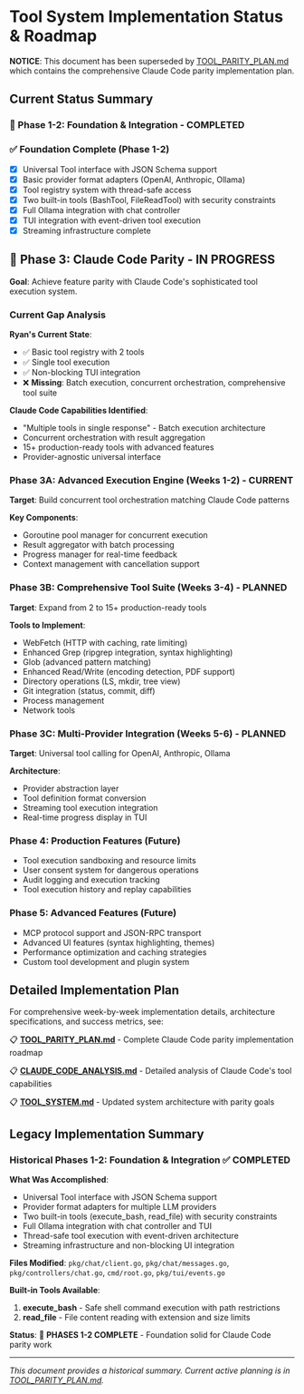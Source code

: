 # Tool System Implementation Status & Roadmap

**NOTICE**: This document has been superseded by [TOOL_PARITY_PLAN.md](TOOL_PARITY_PLAN.md) which contains the comprehensive Claude Code parity implementation plan.

## Current Status Summary

### 🎉 Phase 1-2: Foundation & Integration - COMPLETED

### ✅ Foundation Complete (Phase 1-2)
- [x] Universal Tool interface with JSON Schema support
- [x] Basic provider format adapters (OpenAI, Anthropic, Ollama)
- [x] Tool registry system with thread-safe access
- [x] Two built-in tools (BashTool, FileReadTool) with security constraints
- [x] Full Ollama integration with chat controller
- [x] TUI integration with event-driven tool execution
- [x] Streaming infrastructure complete

## 🚧 Phase 3: Claude Code Parity - IN PROGRESS

**Goal**: Achieve feature parity with Claude Code's sophisticated tool execution system.

### Current Gap Analysis
**Ryan's Current State**:
- ✅ Basic tool registry with 2 tools
- ✅ Single tool execution
- ✅ Non-blocking TUI integration
- ❌ **Missing**: Batch execution, concurrent orchestration, comprehensive tool suite

**Claude Code Capabilities Identified**:
- "Multiple tools in single response" - Batch execution architecture
- Concurrent orchestration with result aggregation
- 15+ production-ready tools with advanced features
- Provider-agnostic universal interface

### Phase 3A: Advanced Execution Engine (Weeks 1-2) - CURRENT
**Target**: Build concurrent tool orchestration matching Claude Code patterns

**Key Components**:
- Goroutine pool manager for concurrent execution
- Result aggregator with batch processing
- Progress manager for real-time feedback
- Context management with cancellation support

### Phase 3B: Comprehensive Tool Suite (Weeks 3-4) - PLANNED
**Target**: Expand from 2 to 15+ production-ready tools

**Tools to Implement**:
- WebFetch (HTTP with caching, rate limiting)
- Enhanced Grep (ripgrep integration, syntax highlighting)
- Glob (advanced pattern matching)
- Enhanced Read/Write (encoding detection, PDF support)
- Directory operations (LS, mkdir, tree view)
- Git integration (status, commit, diff)
- Process management
- Network tools

### Phase 3C: Multi-Provider Integration (Weeks 5-6) - PLANNED
**Target**: Universal tool calling for OpenAI, Anthropic, Ollama

**Architecture**:
- Provider abstraction layer
- Tool definition format conversion
- Streaming tool execution integration
- Real-time progress display in TUI

### Phase 4: Production Features (Future)
- Tool execution sandboxing and resource limits
- User consent system for dangerous operations  
- Audit logging and execution tracking
- Tool execution history and replay capabilities

### Phase 5: Advanced Features (Future)
- MCP protocol support and JSON-RPC transport
- Advanced UI features (syntax highlighting, themes)
- Performance optimization and caching strategies
- Custom tool development and plugin system

## Detailed Implementation Plan

For comprehensive week-by-week implementation details, architecture specifications, and success metrics, see:

📋 **[TOOL_PARITY_PLAN.md](TOOL_PARITY_PLAN.md)** - Complete Claude Code parity implementation roadmap

📋 **[CLAUDE_CODE_ANALYSIS.md](CLAUDE_CODE_ANALYSIS.md)** - Detailed analysis of Claude Code's tool capabilities

📋 **[TOOL_SYSTEM.md](TOOL_SYSTEM.md)** - Updated system architecture with parity goals

## Legacy Implementation Summary

### Historical Phases 1-2: Foundation & Integration ✅ COMPLETED

**What Was Accomplished**:
- Universal Tool interface with JSON Schema support
- Provider format adapters for multiple LLM providers
- Two built-in tools (execute_bash, read_file) with security constraints
- Full Ollama integration with chat controller and TUI
- Thread-safe tool execution with event-driven architecture
- Streaming infrastructure and non-blocking UI integration

**Files Modified**: `pkg/chat/client.go`, `pkg/chat/messages.go`, `pkg/controllers/chat.go`, `cmd/root.go`, `pkg/tui/events.go`

**Built-in Tools Available**:
1. **execute_bash** - Safe shell command execution with path restrictions
2. **read_file** - File content reading with extension and size limits

**Status**: 🎉 **PHASES 1-2 COMPLETE** - Foundation solid for Claude Code parity work

---

*This document provides a historical summary. Current active planning is in [TOOL_PARITY_PLAN.md](TOOL_PARITY_PLAN.md).*